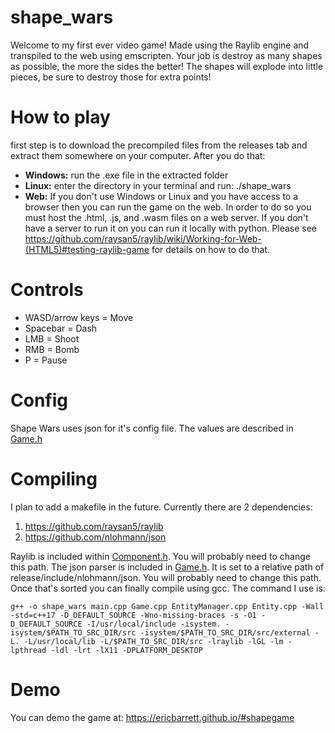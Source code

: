 # shape_wars
Welcome to my first ever video game! Made using the Raylib engine and transpiled to the web using emscripten. Your job is destroy as many shapes as possible, the more the sides the better! The shapes will explode into little pieces, be sure to destroy those for extra points!
# How to play
first step is to download the precompiled files from the releases tab and extract them somewhere on your computer. After you do that:
- **Windows:** run the .exe file in the extracted folder
- **Linux:** enter the directory in your terminal and run: ./shape_wars
- **Web:** If you don't use Windows or Linux and you have access to a browser then you can run the game on the web. In order to do so you must host the .html, .js, and .wasm files on a web server. If you don't have a server to run it on you can run it locally with python. Please see https://github.com/raysan5/raylib/wiki/Working-for-Web-(HTML5)#testing-raylib-game for details on how to do that.
# Controls
- WASD/arrow keys = Move
- Spacebar = Dash
- LMB = Shoot
- RMB = Bomb
- P = Pause
# Config
Shape Wars uses json for it's config file. The values are described in [Game.h](https://github.com/EricBarrett/shape_wars/blob/main/Game.h)
# Compiling
I plan to add a makefile in the future. Currently there are 2 dependencies: 
1. https://github.com/raysan5/raylib
2. https://github.com/nlohmann/json 

Raylib is included within [Component.h](https://github.com/EricBarrett/shape_wars/blob/main/Component.h). You will probably need to change this path. The json parser is included in [Game.h](https://github.com/EricBarrett/shape_wars/blob/main/Game.h). It is set to a relative path of release/include/nlohmann/json. You will probably need to change this path. Once that's sorted you can finally compile using gcc. The command I use is:
```
g++ -o shape_wars main.cpp Game.cpp EntityManager.cpp Entity.cpp -Wall -std=c++17 -D_DEFAULT_SOURCE -Wno-missing-braces -s -O1 -D_DEFAULT_SOURCE -I/usr/local/include -isystem. -isystem/$PATH_TO_SRC_DIR/src -isystem/$PATH_TO_SRC_DIR/src/external -L. -L/usr/local/lib -L/$PATH_TO_SRC_DIR/src -lraylib -lGL -lm -lpthread -ldl -lrt -lX11 -DPLATFORM_DESKTOP
```
# Demo
You can demo the game at: https://ericbarrett.github.io/#shapegame

